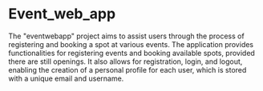 # Event_web_app

The "eventwebapp" project aims to assist users through the process of registering and booking a spot at various events. The application provides functionalities for registering events and booking available spots, provided there are still openings. It also allows for registration, login, and logout, enabling the creation of a personal profile for each user, which is stored with a unique email and username.
